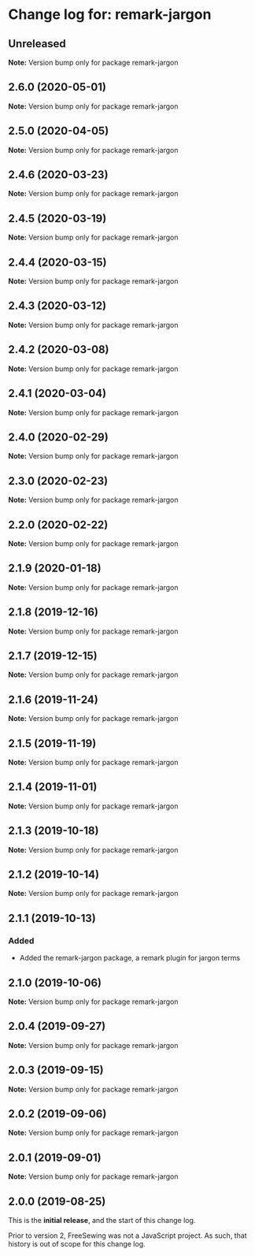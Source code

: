 # Change log for: remark-jargon

## Unreleased

**Note:** Version bump only for package remark-jargon

## 2.6.0 (2020-05-01)

**Note:** Version bump only for package remark-jargon

## 2.5.0 (2020-04-05)

**Note:** Version bump only for package remark-jargon

## 2.4.6 (2020-03-23)

**Note:** Version bump only for package remark-jargon

## 2.4.5 (2020-03-19)

**Note:** Version bump only for package remark-jargon

## 2.4.4 (2020-03-15)

**Note:** Version bump only for package remark-jargon

## 2.4.3 (2020-03-12)

**Note:** Version bump only for package remark-jargon

## 2.4.2 (2020-03-08)

**Note:** Version bump only for package remark-jargon

## 2.4.1 (2020-03-04)

**Note:** Version bump only for package remark-jargon

## 2.4.0 (2020-02-29)

**Note:** Version bump only for package remark-jargon

## 2.3.0 (2020-02-23)

**Note:** Version bump only for package remark-jargon

## 2.2.0 (2020-02-22)

**Note:** Version bump only for package remark-jargon

## 2.1.9 (2020-01-18)

**Note:** Version bump only for package remark-jargon

## 2.1.8 (2019-12-16)

**Note:** Version bump only for package remark-jargon

## 2.1.7 (2019-12-15)

**Note:** Version bump only for package remark-jargon

## 2.1.6 (2019-11-24)

**Note:** Version bump only for package remark-jargon

## 2.1.5 (2019-11-19)

**Note:** Version bump only for package remark-jargon

## 2.1.4 (2019-11-01)

**Note:** Version bump only for package remark-jargon

## 2.1.3 (2019-10-18)

**Note:** Version bump only for package remark-jargon

## 2.1.2 (2019-10-14)

**Note:** Version bump only for package remark-jargon

## 2.1.1 (2019-10-13)

### Added

- Added the remark-jargon package, a remark plugin for jargon terms

## 2.1.0 (2019-10-06)

**Note:** Version bump only for package remark-jargon

## 2.0.4 (2019-09-27)

**Note:** Version bump only for package remark-jargon

## 2.0.3 (2019-09-15)

**Note:** Version bump only for package remark-jargon

## 2.0.2 (2019-09-06)

**Note:** Version bump only for package remark-jargon

## 2.0.1 (2019-09-01)

**Note:** Version bump only for package remark-jargon

## 2.0.0 (2019-08-25)

This is the **initial release**, and the start of this change log.

Prior to version 2, FreeSewing was not a JavaScript project.
As such, that history is out of scope for this change log.
